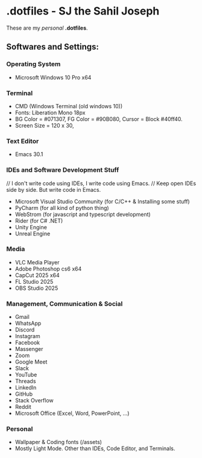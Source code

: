 
# .dotfiles - SJ the Sahil Joseph
These are my *personal* __.dotfiles__.

## Softwares and Settings:

### Operating System
- Microsoft Windows 10 Pro x64
    
### Terminal
- CMD (Windows Terminal (old windows 10))
- Fonts: Liberation Mono 18px
- BG Color = #071307, FG Color = #90B080, Cursor = Block #40ff40.
- Screen Size = 120 x 30, 
    
### Text Editor
- Emacs 30.1
    
### IDEs and Software Development Stuff
// I don't write code using IDEs, I write code using Emacs.
// Keep open IDEs side by side. But write code in Emacs.
- Microsoft Visual Studio Community (for C/C++ & Installing some stuff)
- PyCharm (for all kind of python thing)
- WebStrom (for javascript and typescript development)
- Rider (for C# .NET)
- Unity Engine
- Unreal Engine

### Media
- VLC Media Player
- Adobe Photoshop cs6 x64
- CapCut 2025 x64
- FL Studio 2025
- OBS Studio 2025

### Management, Communication & Social
- Gmail
- WhatsApp
- Discord
- Instagram
- Facebook
- Massenger
- Zoom
- Google Meet
- Slack
- YouTube
- Threads
- LinkedIn
- GitHub
- Stack Overflow
- Reddit
- Microsoft Office (Excel, Word, PowerPoint, ...)
        
### Personal
- Wallpaper & Coding fonts (/assets)
- Mostly Light Mode. Other than IDEs, Code Editor, and Terminals.

